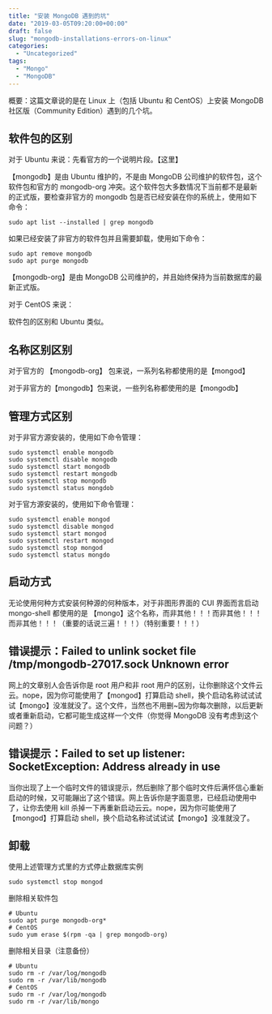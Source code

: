 ```yaml
---
title: "安装 MongoDB 遇到的坑"
date: "2019-03-05T09:20:00+00:00"
draft: false
slug: "mongodb-installations-errors-on-linux"
categories:
  - "Uncategorized"
tags:
  - "Mongo"
  - "MongoDB"
---
```


<!-- wp:paragraph -->
<p>概要：这篇文章说的是在 Linux 上（包括 Ubuntu 和 CentOS）上安装 MongoDB 社区版（Community Edition）遇到的几个坑。</p>
<!-- /wp:paragraph -->

<!-- wp:heading -->
<h2 class="wp-block-heading">软件包的区别</h2>
<!-- /wp:heading -->

<!-- wp:paragraph -->
<p>对于 Ubuntu 来说：先看官方的一个说明片段。【这里】</p>
<!-- /wp:paragraph -->

<!-- wp:paragraph -->
<p>【mongodb】是由 Ubuntu 维护的，不是由 MongoDB 公司维护的软件包，这个软件包和官方的 mongodb-org 冲突。这个软件包大多数情况下当前都不是最新的正式版，要检查非官方的 mongodb 包是否已经安装在你的系统上，使用如下命令：</p>
<!-- /wp:paragraph -->

<!-- wp:code -->
<pre class="wp-block-code"><code>sudo apt list --installed | grep mongodb</code></pre>
<!-- /wp:code -->

<!-- wp:paragraph -->
<p>如果已经安装了非官方的软件包并且需要卸载，使用如下命令：</p>
<!-- /wp:paragraph -->

<!-- wp:code -->
<pre class="wp-block-code"><code>sudo apt remove mongodb
sudo apt purge mongodb</code></pre>
<!-- /wp:code -->

<!-- wp:paragraph -->
<p>【mongodb-org】是由 MongoDB 公司维护的，并且始终保持为当前数据库的最新正式版。</p>
<!-- /wp:paragraph -->

<!-- wp:paragraph -->
<p>对于 CentOS 来说：</p>
<!-- /wp:paragraph -->

<!-- wp:paragraph -->
<p>软件包的区别和 Ubuntu 类似。</p>
<!-- /wp:paragraph -->

<!-- wp:heading -->
<h2 class="wp-block-heading">名称区别区别</h2>
<!-- /wp:heading -->

<!-- wp:paragraph -->
<p>对于官方的 【mongodb-org】 包来说，一系列名称都使用的是【mongod】</p>
<!-- /wp:paragraph -->

<!-- wp:paragraph -->
<p>对于非官方的【mongodb】包来说，一些列名称都使用的是【mongodb】</p>
<!-- /wp:paragraph -->

<!-- wp:heading -->
<h2 class="wp-block-heading">管理方式区别</h2>
<!-- /wp:heading -->

<!-- wp:paragraph -->
<p>对于非官方源安装的，使用如下命令管理：</p>
<!-- /wp:paragraph -->

<!-- wp:code -->
<pre class="wp-block-code"><code>sudo systemctl enable mongodb
sudo systemctl disable mongodb
sudo systemctl start mongodb
sudo systemctl restart mongodb
sudo systemctl stop mongodb
sudo systemctl status mongdob</code></pre>
<!-- /wp:code -->

<!-- wp:paragraph -->
<p>对于官方源安装的，使用如下命令管理：</p>
<!-- /wp:paragraph -->

<!-- wp:code -->
<pre class="wp-block-code"><code>sudo systemctl enable mongod
sudo systemctl disable mongod
sudo systemctl start mongod
sudo systemctl restart mongod
sudo systemctl stop mongod
sudo systemctl status mongdo</code></pre>
<!-- /wp:code -->

<!-- wp:heading -->
<h2 class="wp-block-heading">启动方式</h2>
<!-- /wp:heading -->

<!-- wp:paragraph -->
<p>无论使用何种方式安装何种源的何种版本，对于非图形界面的 CUI 界面而言启动 mongo-shell 都使用的是 【mongo】这个名称，而非其他！！！而非其他！！！而非其他！！！（重要的话说三遍！！！）（特别重要！！！）</p>
<!-- /wp:paragraph -->

<!-- wp:heading -->
<h2 class="wp-block-heading">错误提示：Failed to unlink socket file /tmp/mongodb-27017.sock Unknown error</h2>
<!-- /wp:heading -->

<!-- wp:paragraph -->
<p>网上的文章别人会告诉你是 root 用户和非 root 用户的区别，让你删除这个文件云云。nope，因为你可能使用了【mongod】打算启动 shell，换个启动名称试试试试【mongo】没准就没了。这个文件，当然也不用删~因为你每次删除，以后更新或者重新启动，它都可能生成这样一个文件（你觉得 MongoDB 没有考虑到这个问题？）</p>
<!-- /wp:paragraph -->

<!-- wp:heading -->
<h2 class="wp-block-heading">错误提示：Failed to set up listener: SocketException: Address already in use</h2>
<!-- /wp:heading -->

<!-- wp:paragraph -->
<p>当你出现了上一个临时文件的错误提示，然后删除了那个临时文件后满怀信心重新启动的时候，又可能蹦出了这个错误。网上告诉你是字面意思，已经启动使用中了，让你去使用 kill 杀掉一下再重新启动云云。nope，因为你可能使用了【mongod】打算启动 shell，换个启动名称试试试试【mongo】没准就没了。</p>
<!-- /wp:paragraph -->

<!-- wp:heading -->
<h2 class="wp-block-heading">卸载</h2>
<!-- /wp:heading -->

<!-- wp:paragraph -->
<p>使用上述管理方式里的方式停止数据库实例</p>
<!-- /wp:paragraph -->

<!-- wp:code -->
<pre class="wp-block-code"><code>sudo systemctl stop mongod</code></pre>
<!-- /wp:code -->

<!-- wp:paragraph -->
<p>删除相关软件包</p>
<!-- /wp:paragraph -->

<!-- wp:code -->
<pre class="wp-block-code"><code># Ubuntu
sudo apt purge mongodb-org*
# CentOS
sudo yum erase $(rpm -qa | grep mongodb-org)</code></pre>
<!-- /wp:code -->

<!-- wp:paragraph -->
<p>删除相关目录（注意备份）</p>
<!-- /wp:paragraph -->

<!-- wp:code -->
<pre class="wp-block-code"><code># Ubuntu
sudo rm -r /var/log/mongodb
sudo rm -r /var/lib/mongodb
# CentOS
sudo rm -r /var/log/mongodb
sudo rm -r /var/lib/mongo</code></pre>
<!-- /wp:code -->